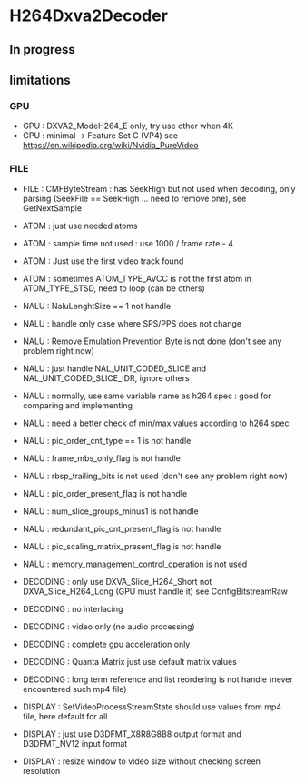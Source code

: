 # H264Dxva2Decoder

## In progress

## limitations

### GPU
* GPU : DXVA2_ModeH264_E only, try use other when 4K
* GPU : minimal -> Feature Set C (VP4) see https://en.wikipedia.org/wiki/Nvidia_PureVideo

### FILE
* FILE : CMFByteStream : has SeekHigh but not used when decoding, only parsing (SeekFile == SeekHigh ... need to remove one), see GetNextSample

* ATOM : just use needed atoms
* ATOM : sample time not used : use 1000 / frame rate - 4
* ATOM : Just use the first video track found
* ATOM : sometimes ATOM_TYPE_AVCC is not the first atom in ATOM_TYPE_STSD, need to loop (can be others)

* NALU : NaluLenghtSize == 1 not handle
* NALU : handle only case where SPS/PPS does not change
* NALU : Remove Emulation Prevention Byte is not done (don't see any problem right now)
* NALU : just handle NAL_UNIT_CODED_SLICE and NAL_UNIT_CODED_SLICE_IDR, ignore others
* NALU : normally, use same variable name as h264 spec : good for comparing and implementing
* NALU : need a better check of min/max values according to h264 spec
* NALU : pic_order_cnt_type == 1 is not handle
* NALU : frame_mbs_only_flag is not handle
* NALU : rbsp_trailing_bits is not used (don't see any problem right now)
* NALU : pic_order_present_flag is not handle
* NALU : num_slice_groups_minus1 is not handle
* NALU : redundant_pic_cnt_present_flag is not handle
* NALU : pic_scaling_matrix_present_flag is not handle
* NALU : memory_management_control_operation is not used

* DECODING : only use DXVA_Slice_H264_Short not DXVA_Slice_H264_Long (GPU must handle it) see ConfigBitstreamRaw
* DECODING : no interlacing
* DECODING : video only (no audio processing)
* DECODING : complete gpu acceleration only
* DECODING : Quanta Matrix just use default matrix values
* DECODING : long term reference and list reordering is not handle (never encountered such mp4 file)

* DISPLAY : SetVideoProcessStreamState should use values from mp4 file, here default for all
* DISPLAY : just use D3DFMT_X8R8G8B8 output format and D3DFMT_NV12 input format
* DISPLAY : resize window to video size without checking screen resolution
